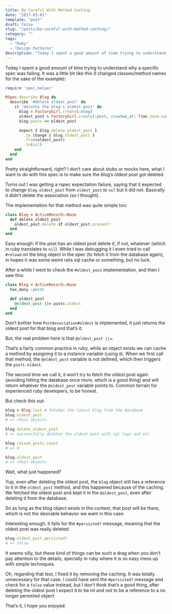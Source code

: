```yaml
---
title: Be Careful With Method Caching
date: "2017-03-01"
template: "post"
draft: false
slug: "/posts/be-careful-with-method-caching/"
category: ""
tags:
  - "Ruby"
  - "Design Patterns"
description: "Today I spent a good amount of time trying to understand why a specific spec was failing"
---
```


Today I spent a good amount of time trying to understand why a specific spec was failing. It was a little bit like this (I changed classes/method names for the sake of the example):

```ruby
require 'spec_helper'

RSpec.describe Blog do
  describe '#delete_oldest_post' do
    it "deletes the blog's oldest post" do
      blog = FactoryGirl.create(:blog)
      oldest_post = FactoryGirl.create(:post, created_at: Time.zone.now - 1.year)
      blog.posts << oldest_post

      expect { blog.delete_oldest_post }
        .to change { blog.oldest_post }
        .from(oldest_post)
        .to(nil)
    end
  end
end
```

Pretty straightforward, right? I don’t care about stubs or mocks here, what I want to do with this spec is to make sure the blog’s oldest post got deleted.

Turns out I was getting a rspec expectation failure, saying that it expected to change `blog.oldest_post` from `oldest_post` to `nil` but it did not. Basically it didn’t delete the association (so I thought).

The implementation for that method was quite simple too:

```ruby
class Blog < ActiveRecord::Base
  def delete_oldest_post
    oldest_post.delete if oldest_post.present?
  end
end
```

Easy enough: if the post has an oldest post delete it, if not, whatever (which in ruby translates to `nil`). While I was debugging it I even tried to call `#reload` on the blog object in the spec (to fetch it from the database again), in hopes it was some weird rails sql cache or something, but no luck.

After a while I went to check the `#oldest_post` implementation, and then I saw this:

```ruby
class Blog < ActiveRecord::Base
  has_many :posts

  def oldest_post
    @oldest_post ||= posts.oldest
  end
end
```

Don’t bother how `PostAssociation#oldest` is implemented, it just returns the oldest post for that blog and that’s it.

But, the real problem here is that `@oldest_post ||=`.

That’s a fairly common practice in ruby, while an object exists we can cache a method by assigning it to a instance variable (using `@`). When we first call that method, the `@oldest_post` variable is not defined, which then triggers the `posts.oldest`.

The second time we call it, it won’t try to fetch the oldest post again (avoiding hitting the database once more, which is a good thing) and will return whatever the `@oldest_post` variable points to. Common terrain for experienced ruby developers, to be honest.

But check this out:

```ruby
blog = Blog.last # fetches the latest blog from the database
blog.oldest_post
# => <Post object>

blog.delete_oldest_post
# => successfully deletes the oldest post with sql logs and etc

blog.reload.posts.count
# => 0

blog.oldest_post
# => <Post object>
```

Wait, what just happened?

Yup, even after deleting the oldest post, the `blog` object still has a reference to it in the `oldest_post` method, and this happened because of the caching. We fetched the oldest post and kept it in the `@oldest_post`, even after deleting it from the database.

So as long as the blog object exists in the context, that post will be there, which is not the desirable behavior we want in this case.

Interesting enough, it fails for the `#persisted?` message, meaning that the oldest post was really deleted.

```ruby
blog.oldest_post.persisted?
# => false
```

It seems silly, but these kind of things can be such a drag when you don’t pay attention to the details, specially in ruby where it is so easy mess up with simple techniques.

Oh, regarding that test, I fixed it by removing the caching. It was totally unnecessary for that case. I could have sent the `#persisted?` message and check for a `false` value instead, but I don’t think that’s a good thing, after deleting the oldest post I expect it to be nil and not to be a reference to a no longer persisted object.

That’s it, I hope you enjoyed.